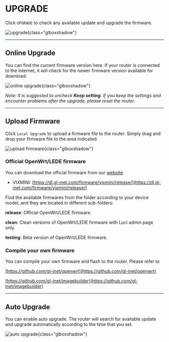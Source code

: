 # UPGRADE

Click `UPGRADE` to check any available update and upgrade the firmware.

![upgrade](https://static.gl-inet.com/docs/en/3/setup/vixmini/upgrade/firmware.jpg){class="glboxshadow"}



---

## Online Upgrade

You can find the current firmware version here. If your router is connected to the Internet, it will check for the newer firmware version available for download.

![online upgrade](https://static.gl-inet.com/docs/en/3/setup/vixmini/upgrade/firmware1.jpg){class="glboxshadow"}



*Note: It is suggested to uncheck **Keep setting**. If you keep the settings and encounter problems after the upgrade, please reset the router.*



---

## Upload Firmware

Click `Local Upgrade` to upload a firmware file to the router. Simply drag and drop your firmware file to the area indicated.

![upload firmware](https://static.gl-inet.com/docs/en/3/setup/vixmini/upgrade/firmware2.jpg){class="glboxshadow"}



### Official OpenWrt/LEDE firmware

You can download the official firmware from our [website](https://dl.gl-inet.com/firmware/). 

- VIXMINI: [https://dl.gl-inet.com/firmware/vixmini/release/](https://dl.gl-inet.com/firmware/vixmini/release/)

Find the available firmwares from the folder according to your device model, and they are located in different sub-folders:

**release**: Official OpenWrt/LEDE firmware.

**clean**: Clean versions of OpenWrt/LEDE firmware with Luci admin page only.

**testing**: Beta version of OpenWrt/LEDE firmware.



### Compile your own firmware

You can compile your own firmware and flash to the router. Please refer to 

[https://github.com/gl-inet/openwrt](https://github.com/gl-inet/openwrt)

[https://github.com/gl-inet/imagebuilder](https://github.com/gl-inet/imagebuilder)

---

## Auto Upgrade

You can enable auto upgrade. The router will search for available update and upgrade automatically according to the time that you set.

![auto upgrade](https://static.gl-inet.com/docs/en/3/setup/vixmini/upgrade/firmware3.jpg){class="glboxshadow"}
